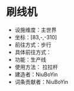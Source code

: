 # 刷线机

* 设施维度：主世界
* 坐标：[83,-,-310]
* 前往方式：步行
* 具体前往方式：
* 功能：生产线
* 使用方法： 拉拉杆
* 建造者：NiuBoYin
* 词条贡献者：NiuBoYin
